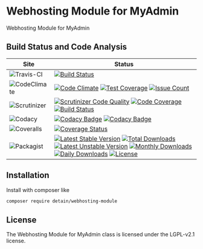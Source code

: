# Webhosting Module for MyAdmin

Webhosting Module for MyAdmin

## Build Status and Code Analysis

Site          | Status
--------------|---------------------------
![Travis-CI](http://i.is.cc/storage/GYd75qN.png "Travis-CI")     | [![Build Status](https://travis-ci.org/detain/webhosting-module.svg?branch=master)](https://travis-ci.org/detain/webhosting-module)
![CodeClimate](http://i.is.cc/storage/GYlageh.png "CodeClimate")  | [![Code Climate](https://codeclimate.com/github/detain/webhosting-module/badges/gpa.svg)](https://codeclimate.com/github/detain/webhosting-module) [![Test Coverage](https://codeclimate.com/github/detain/webhosting-module/badges/coverage.svg)](https://codeclimate.com/github/detain/webhosting-module/coverage) [![Issue Count](https://codeclimate.com/github/detain/webhosting-module/badges/issue_count.svg)](https://codeclimate.com/github/detain/webhosting-module)
![Scrutinizer](http://i.is.cc/storage/GYeUnux.png "Scrutinizer")   | [![Scrutinizer Code Quality](https://scrutinizer-ci.com/g/myadmin-plugins/webhosting-module/badges/quality-score.png?b=master)](https://scrutinizer-ci.com/g/myadmin-plugins/webhosting-module/?branch=master) [![Code Coverage](https://scrutinizer-ci.com/g/myadmin-plugins/webhosting-module/badges/coverage.png?b=master)](https://scrutinizer-ci.com/g/myadmin-plugins/webhosting-module/?branch=master) [![Build Status](https://scrutinizer-ci.com/g/myadmin-plugins/webhosting-module/badges/build.png?b=master)](https://scrutinizer-ci.com/g/myadmin-plugins/webhosting-module/build-status/master)
![Codacy](http://i.is.cc/storage/GYi66Cx.png "Codacy")        | [![Codacy Badge](https://api.codacy.com/project/badge/Grade/226251fc068f4fd5b4b4ef9a40011d06)](https://www.codacy.com/app/detain/webhosting-module) [![Codacy Badge](https://api.codacy.com/project/badge/Coverage/25fa74eb74c947bf969602fcfe87e349)](https://www.codacy.com/app/detain/webhosting-module?utm_source=github.com&utm_medium=referral&utm_content=detain/webhosting-module&utm_campaign=Badge_Coverage)
![Coveralls](http://i.is.cc/storage/GYjNSim.png "Coveralls")    | [![Coverage Status](https://coveralls.io/repos/github/detain/db_abstraction/badge.svg?branch=master)](https://coveralls.io/github/detain/webhosting-module?branch=master)
![Packagist](http://i.is.cc/storage/GYacBEX.png "Packagist")     | [![Latest Stable Version](https://poser.pugx.org/detain/webhosting-module/version)](https://packagist.org/packages/detain/webhosting-module) [![Total Downloads](https://poser.pugx.org/detain/webhosting-module/downloads)](https://packagist.org/packages/detain/webhosting-module) [![Latest Unstable Version](https://poser.pugx.org/detain/webhosting-module/v/unstable)](//packagist.org/packages/detain/webhosting-module) [![Monthly Downloads](https://poser.pugx.org/detain/webhosting-module/d/monthly)](https://packagist.org/packages/detain/webhosting-module) [![Daily Downloads](https://poser.pugx.org/detain/webhosting-module/d/daily)](https://packagist.org/packages/detain/webhosting-module) [![License](https://poser.pugx.org/detain/webhosting-module/license)](https://packagist.org/packages/detain/webhosting-module)


## Installation

Install with composer like

```sh
composer require detain/webhosting-module
```

## License

The Webhosting Module for MyAdmin class is licensed under the LGPL-v2.1 license.

